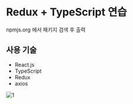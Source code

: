 # Redux + TypeScript 연습

npmjs.org 에서 패키지 검색 후 출력

## 사용 기술

- React.js
- TypeScript
- Redux
- axios

![1](https://user-images.githubusercontent.com/65898889/108865850-fc694100-7636-11eb-888a-c8f245ca8c7e.gif)
